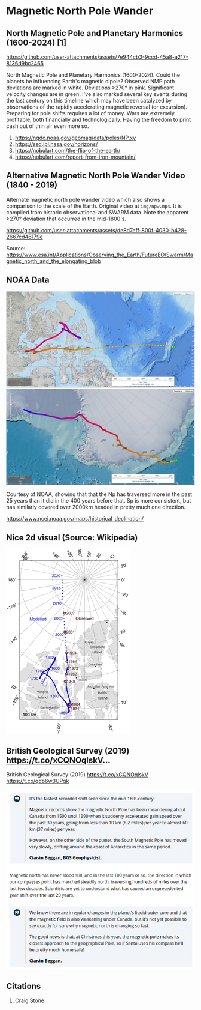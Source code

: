 # Magnetic North Pole Wander

## North Magnetic Pole and Planetary Harmonics (1600-2024) [1]

https://github.com/user-attachments/assets/7e944cb3-9ccd-45a8-a217-8136d9bc2465

North Magnetic Pole and Planetary Harmonics (1600-2024). Could the planets be influencing Earth's magnetic dipole? Observed NMP path deviations are marked in white. Deviations >270° in pink. Significant velocity changes are in green. I've also marked several key events during the last century on this timeline which may have been catalyzed by observations of the rapidly accelerating magnetic reversal (or excursion). Preparing for pole shifts requires a lot of money. Wars are extremely profitable, both financially and technologically. Having the freedom to print cash out of thin air even more so.

1. https://ngdc.noaa.gov/geomag/data/poles/NP.xy
2. https://ssd.jpl.nasa.gov/horizons/
3. https://nobulart.com/the-flip-of-the-earth/
4. https://nobulart.com/report-from-iron-mountain/

## Alternative Magnetic North Pole Wander Video (1840 - 2019)

Alternate magnetic north pole wander video which also shows a comparison to the scale of the Earth. Original video at `img/npw.mp4`. It is compiled from historic observational and SWARM data. Note the apparent >270° deviation that occurred in the mid-1800's.

https://github.com/user-attachments/assets/de8d7eff-800f-4030-b428-2667cd46179e

Source: https://www.esa.int/Applications/Observing_the_Earth/FutureEO/Swarm/Magnetic_north_and_the_elongating_blob

## NOAA Data

![](img/npw1.jpg)
![](img/npw2.jpg)

Courtesy of NOAA, showing that that the Np has traversed more in the past 25 years than it did in the 400 years before that. Sp is more consistent, but has similarly covered over 2000km headed in pretty much one direction.

https://www.ncei.noaa.gov/maps/historical_declination/

## Nice 2d visual (Source: Wikipedia)

![](img/npw-wikipedia.png)

## British Geological Survey (2019) https://t.co/xCQNOqlskV...

British Geological Survey (2019) https://t.co/xCQNOqlskV https://t.co/qdb6w3UPqk

![](img/1797656703321989310-GPKPHNmW0AAMajt.png)

## Citations

1. [Craig Stone](https://nobulart.com)
